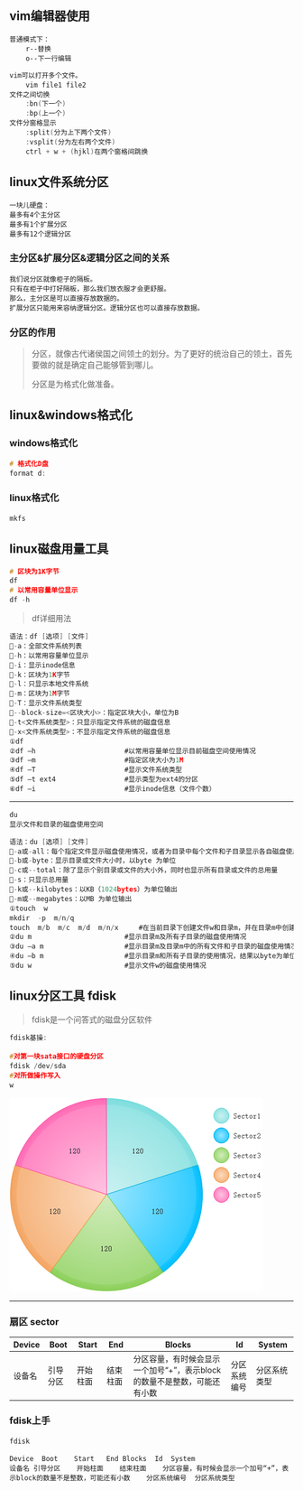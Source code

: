 ## vim编辑器使用

```
普通模式下：
	r--替换
	o--下一行编辑
```

```c
vim可以打开多个文件。
    vim file1 file2
文件之间切换
   	:bn(下一个)
    :bp(上一个)
文件分窗格显示
    :split(分为上下两个文件)
    :vsplit(分为左右两个文件)
    ctrl + w + (hjkl)在两个窗格间跳换
```

## linux文件系统分区

```
一块儿硬盘：
最多有4个主分区
最多有1个扩展分区
最多有12个逻辑分区
```

### 主分区&扩展分区&逻辑分区之间的关系

```
我们说分区就像柜子的隔板。
只有在柜子中打好隔板，那么我们放衣服才会更舒服。
那么，主分区是可以直接存放数据的。
扩展分区只能用来容纳逻辑分区。逻辑分区也可以直接存放数据。
```

### 分区的作用

> 分区，就像古代诸侯国之间领土的划分。为了更好的统治自己的领土，首先要做的就是确定自己能够管到哪儿。
>
> 分区是为格式化做准备。

## linux&windows格式化

### windows格式化

```c
# 格式化D盘
format d:
```

### linux格式化

```c
mkfs
```

## linux磁盘用量工具

```c
# 区块为1K字节
df
# 以常用容量单位显示
df -h
```

>  df详细用法

```c
语法：df [选项] [文件]
-a：全部文件系统列表
-h：以常用容量单位显示
-i：显示inode信息
-k：区块为1K字节
-l：只显示本地文件系统
-m：区块为1M字节
-T：显示文件系统类型
--block-size=<区块大小>：指定区块大小，单位为B
-t<文件系统类型>：只显示指定文件系统的磁盘信息
-x<文件系统类型>：不显示指定文件系统的磁盘信息
①df
②df –h						#以常用容量单位显示目前磁盘空间使用情况
③df –m						#指定区块大小为1M
④df –T						#显示文件系统类型
⑤df –t ext4					#显示类型为ext4的分区
⑥df –i						#显示inode信息（文件个数）
```

---

```c
du
显示文件和目录的磁盘使用空间
```

```c
语法：du [选项] [文件]
-a或-all：每个指定文件显示磁盘使用情况，或者为目录中每个文件和子目录显示各自磁盘使用情况
-b或-byte：显示目录或文件大小时，以byte 为单位
-c或--total：除了显示个别目录或文件的大小外，同时也显示所有目录或文件的总用量
-s：只显示总用量
-k或--kilobytes：以KB（1024bytes）为单位输出
-m或--megabytes：以MB 为单位输出
①touch  w
mkdir  -p  m/n/q
touch  m/b  m/c  m/d  m/n/x		#在当前目录下创建文件w和目录m，并在目录m中创建文件b、c、d和子目录n，在子目录n中再创建文件x和子目录q
②du m						#显示目录m及所有子目录的磁盘使用情况
③du –a m 					#显示目录m及目录m中的所有文件和子目录的磁盘使用情况
④du –b m					#显示目录m和所有子目录的使用情况，结果以byte为单位显示
⑤du w						#显示文件w的磁盘使用情况
```

## linux分区工具 fdisk

> fdisk是一个问答式的磁盘分区软件

```c
fdisk基操:

#对第一块sata接口的硬盘分区
fdisk /dev/sda
#对所做操作写入
w
```

![1571666283323](images/1571666283323.png)

---

### 扇区 sector

| Device | Boot     | Start    | End      | Blocks                                                       | Id           | System       |
| ------ | -------- | -------- | -------- | ------------------------------------------------------------ | ------------ | ------------ |
| 设备名 | 引导分区 | 开始柱面 | 结束柱面 | 分区容量，有时候会显示一个加号“+”，表示block的数量不是整数，可能还有小数 | 分区系统编号 | 分区系统类型 |

### fdisk上手

```c
fdisk
```

```
Device 	Boot	Start	End	Blocks	Id	System
设备名	引导分区	开始柱面	结束柱面	分区容量，有时候会显示一个加号“+”，表示block的数量不是整数，可能还有小数	分区系统编号	分区系统类型
```



























